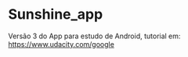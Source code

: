 Sunshine_app
============

Versão 3 do App para estudo de Android, tutorial em: https://www.udacity.com/google
